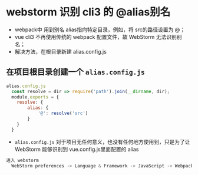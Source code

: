 # webstorm 识别 cli3 的 @alias别名
* webpack中 用到别名 alias指向特定目录，例如，将 src的路径设置为 @；
* vue cli3 不再使用传统的 webpack 配置文件，故 WebStorm 无法识别别名；
* 解决方法，在根目录新建 alias.config.js

## 在项目根目录创建一个 `alias.config.js`
```jsx
alias.config.js
  const resolve = dir => require('path').join(__dirname, dir);
  module.exports = {
    resolve: {
        alias: {
            '@': resolve('src')
        }
    }
  }

```

* `alias.config.js` 对于项目无任何意义，也没有任何地方使用到，只是为了让 WebStorm 能够识别到 vue.config.js里面配置的 alias
```jsx
进入 webstorm
  WebStorm preferences -> Language & Framework -> JavaScript -> Webpack，选择这个文件即可
```
